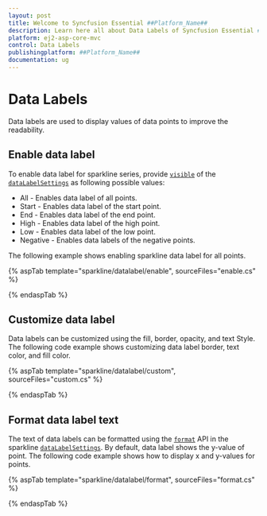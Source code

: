 ```yaml
---
layout: post
title: Welcome to Syncfusion Essential ##Platform_Name##
description: Learn here all about Data Labels of Syncfusion Essential ##Platform_Name## widgets based on HTML5 and jQuery.
platform: ej2-asp-core-mvc
control: Data Labels
publishingplatform: ##Platform_Name##
documentation: ug
---
```



# Data Labels

Data labels are used to display values of data points to improve the readability.

## Enable data label

To enable data label for sparkline series, provide [`visible`](https://help.syncfusion.com/cr/aspnetcore-js2/Syncfusion.EJ2~Syncfusion.EJ2.Charts.SparklineSparklineDataLabelSettings~Visible.html) of the [`dataLabelSettings`](https://help.syncfusion.com/cr/aspnetcore-js2/Syncfusion.EJ2~Syncfusion.EJ2.Charts.SparklineSparklineDataLabelSettings.html) as following possible values:

* All - Enables data label of  all points.
* Start - Enables data label of the start point.
* End - Enables data label of the end point.
* High - Enables data label of the high point.
* Low - Enables data label of the low point.
* Negative - Enables data labels of the negative points.

The following example shows enabling sparkline data label for all points.

{% aspTab template="sparkline/datalabel/enable", sourceFiles="enable.cs" %}

{% endaspTab %}

## Customize data label

Data labels can be customized using the fill, border, opacity, and text Style. The following code example shows customizing data label border, text color, and fill color.

{% aspTab template="sparkline/datalabel/custom", sourceFiles="custom.cs" %}

{% endaspTab %}

## Format data label text

The text of data labels can be formatted using the [`format`](https://help.syncfusion.com/cr/aspnetcore-js2/Syncfusion.EJ2~Syncfusion.EJ2.Charts.SparklineSparklineDataLabelSettings~Format.html) API in the sparkline [`dataLabelSettings`](https://help.syncfusion.com/cr/aspnetcore-js2/Syncfusion.EJ2~Syncfusion.EJ2.Charts.SparklineSparklineDataLabelSettings.html). By default, data label shows the y-value of point. The following code example shows how to display x and y-values for points.

{% aspTab template="sparkline/datalabel/format", sourceFiles="format.cs" %}

{% endaspTab %}